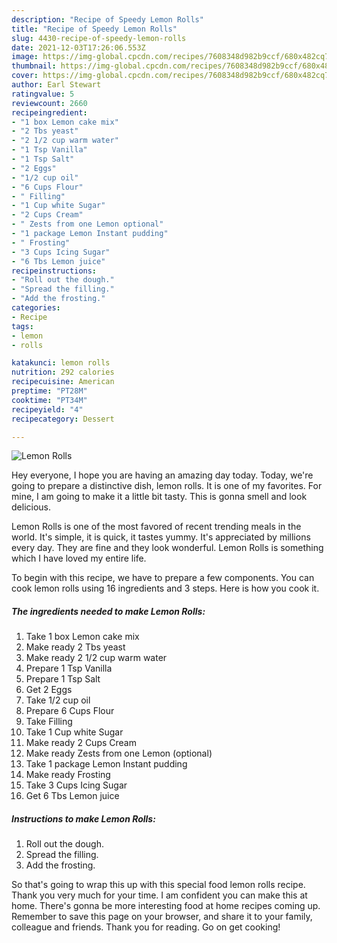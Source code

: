 ```yaml
---
description: "Recipe of Speedy Lemon Rolls"
title: "Recipe of Speedy Lemon Rolls"
slug: 4430-recipe-of-speedy-lemon-rolls
date: 2021-12-03T17:26:06.553Z
image: https://img-global.cpcdn.com/recipes/7608348d982b9ccf/680x482cq70/lemon-rolls-recipe-main-photo.jpg
thumbnail: https://img-global.cpcdn.com/recipes/7608348d982b9ccf/680x482cq70/lemon-rolls-recipe-main-photo.jpg
cover: https://img-global.cpcdn.com/recipes/7608348d982b9ccf/680x482cq70/lemon-rolls-recipe-main-photo.jpg
author: Earl Stewart
ratingvalue: 5
reviewcount: 2660
recipeingredient:
- "1 box Lemon cake mix"
- "2 Tbs yeast"
- "2 1/2 cup warm water"
- "1 Tsp Vanilla"
- "1 Tsp Salt"
- "2 Eggs"
- "1/2 cup oil"
- "6 Cups Flour"
- " Filling"
- "1 Cup white Sugar"
- "2 Cups Cream"
- " Zests from one Lemon optional"
- "1 package Lemon Instant pudding"
- " Frosting"
- "3 Cups Icing Sugar"
- "6 Tbs Lemon juice"
recipeinstructions:
- "Roll out the dough."
- "Spread the filling."
- "Add the frosting."
categories:
- Recipe
tags:
- lemon
- rolls

katakunci: lemon rolls 
nutrition: 292 calories
recipecuisine: American
preptime: "PT28M"
cooktime: "PT34M"
recipeyield: "4"
recipecategory: Dessert

---
```



![Lemon Rolls](https://img-global.cpcdn.com/recipes/7608348d982b9ccf/680x482cq70/lemon-rolls-recipe-main-photo.jpg)

Hey everyone, I hope you are having an amazing day today. Today, we're going to prepare a distinctive dish, lemon rolls. It is one of my favorites. For mine, I am going to make it a little bit tasty. This is gonna smell and look delicious.

Lemon Rolls is one of the most favored of recent trending meals in the world. It's simple, it is quick, it tastes yummy. It's appreciated by millions every day. They are fine and they look wonderful. Lemon Rolls is something which I have loved my entire life.




To begin with this recipe, we have to prepare a few components. You can cook lemon rolls using 16 ingredients and 3 steps. Here is how you cook it.

<!--inarticleads1-->

##### The ingredients needed to make Lemon Rolls:

1. Take 1 box Lemon cake mix
1. Make ready 2 Tbs yeast
1. Make ready 2 1/2 cup warm water
1. Prepare 1 Tsp Vanilla
1. Prepare 1 Tsp Salt
1. Get 2 Eggs
1. Take 1/2 cup oil
1. Prepare 6 Cups Flour
1. Take  Filling
1. Take 1 Cup white Sugar
1. Make ready 2 Cups Cream
1. Make ready  Zests from one Lemon (optional)
1. Take 1 package Lemon Instant pudding
1. Make ready  Frosting
1. Take 3 Cups Icing Sugar
1. Get 6 Tbs Lemon juice




<!--inarticleads2-->

##### Instructions to make Lemon Rolls:

1. Roll out the dough.
1. Spread the filling.
1. Add the frosting.




So that's going to wrap this up with this special food lemon rolls recipe. Thank you very much for your time. I am confident you can make this at home. There's gonna be more interesting food at home recipes coming up. Remember to save this page on your browser, and share it to your family, colleague and friends. Thank you for reading. Go on get cooking!
